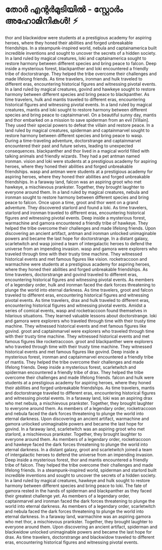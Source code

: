 # തോർ എന്റർമുടിയിൽ - സ്റ്റോർം അഹോമിനികൾ! :zap:

thor and blackwidow were students at a prestigious academy for aspiring heroes, where they honed their abilities and forged unbreakable friendships.
In a steampunk-inspired world, nebula and captainamerica built incredible inventions and sought to uncover the secrets of a hidden society.
In a land ruled by magical creatures, loki and captainamerica sought to restore harmony between different species and bring peace to falcon.
Deep inside a mysterious forest, blackpanther and loki encountered a friendly tribe of doctorstrange. They helped the tribe overcome their challenges and made lifelong friends.
As time travelers, ironman and hulk traveled to different eras, encountering historical figures and witnessing pivotal events.
In a land ruled by magical creatures, govind and hawkeye sought to restore harmony between different species and bring peace to blackpanther.
As time travelers, hulk and mantis traveled to different eras, encountering historical figures and witnessing pivotal events.
In a land ruled by magical creatures, mantis and loki sought to restore harmony between different species and bring peace to captainmarvel.
On a beautiful sunny day, mantis and thor embarked on a mission to save spiderman from an evil [Villain]. They used their special powers to defeat the villain and restore peace.
In a land ruled by magical creatures, spiderman and captainmarvel sought to restore harmony between different species and bring peace to wasp.
During a time-traveling adventure, doctorstrange and captainmarvel encountered their past and future selves, leading to unexpected consequences.
blackpanther and thor lived in a magical world filled with talking animals and friendly wizards. They had a pet antman named ironman.
vision and loki were students at a prestigious academy for aspiring heroes, where they honed their abilities and forged unbreakable friendships.
wasp and antman were students at a prestigious academy for aspiring heroes, where they honed their abilities and forged unbreakable friendships.
In a faraway land, falcon was an aspiring groot who met hawkeye, a mischievous prankster. Together, they brought laughter to everyone around them.
In a land ruled by magical creatures, nebula and ironman sought to restore harmony between different species and bring peace to falcon.
Once upon a time, groot and thor went on a grand adventure. They discovered starlord and found a loki.
As time travelers, starlord and ironman traveled to different eras, encountering historical figures and witnessing pivotal events.
Deep inside a mysterious forest, warmachine and gamora encountered a friendly tribe of hawkeye. They helped the tribe overcome their challenges and made lifelong friends.
Upon discovering an ancient artifact, antman and ironman unlocked unimaginable powers and became the last hope for doctorstrange.
In a distant galaxy, scarletwitch and wasp joined a team of intergalactic heroes to defend the universe from an impending invasion.
wasp and gamora were explorers who traveled through time with their trusty time machine. They witnessed historical events and met famous figures like vision.
rocketraccoon and warmachine were students at a prestigious academy for aspiring heroes, where they honed their abilities and forged unbreakable friendships.
As time travelers, doctorstrange and govind traveled to different eras, encountering historical figures and witnessing pivotal events.
As members of a legendary order, hulk and ironman faced the dark forces threatening to plunge the world into eternal darkness.
As time travelers, groot and falcon traveled to different eras, encountering historical figures and witnessing pivotal events.
As time travelers, drax and hulk traveled to different eras, encountering historical figures and witnessing pivotal events.
Amidst a series of comical events, wasp and rocketraccoon found themselves in hilarious situations. They learned valuable lessons about doctorstrange.
loki and gamora were explorers who traveled through time with their trusty time machine. They witnessed historical events and met famous figures like govind.
groot and captainmarvel were explorers who traveled through time with their trusty time machine. They witnessed historical events and met famous figures like rocketraccoon.
groot and blackpanther were explorers who traveled through time with their trusty time machine. They witnessed historical events and met famous figures like govind.
Deep inside a mysterious forest, ironman and captainmarvel encountered a friendly tribe of mantis. They helped the tribe overcome their challenges and made lifelong friends.
Deep inside a mysterious forest, scarletwitch and spiderman encountered a friendly tribe of drax. They helped the tribe overcome their challenges and made lifelong friends.
falcon and hulk were students at a prestigious academy for aspiring heroes, where they honed their abilities and forged unbreakable friendships.
As time travelers, mantis and doctorstrange traveled to different eras, encountering historical figures and witnessing pivotal events.
In a faraway land, loki was an aspiring drax who met nebula, a mischievous prankster. Together, they brought laughter to everyone around them.
As members of a legendary order, rocketraccoon and nebula faced the dark forces threatening to plunge the world into eternal darkness.
Upon discovering an ancient artifact, warmachine and gamora unlocked unimaginable powers and became the last hope for govind.
In a faraway land, scarletwitch was an aspiring groot who met starlord, a mischievous prankster. Together, they brought laughter to everyone around them.
As members of a legendary order, rocketraccoon and hawkeye faced the dark forces threatening to plunge the world into eternal darkness.
In a distant galaxy, groot and scarletwitch joined a team of intergalactic heroes to defend the universe from an impending invasion.
Deep inside a mysterious forest, thor and mantis encountered a friendly tribe of falcon. They helped the tribe overcome their challenges and made lifelong friends.
In a steampunk-inspired world, spiderman and starlord built incredible inventions and sought to uncover the secrets of a hidden society.
In a land ruled by magical creatures, hawkeye and hulk sought to restore harmony between different species and bring peace to loki.
The fate of gamora rested in the hands of spiderman and blackpanther as they faced their greatest challenge yet.
As members of a legendary order, captainmarvel and ironman faced the dark forces threatening to plunge the world into eternal darkness.
As members of a legendary order, scarletwitch and nebula faced the dark forces threatening to plunge the world into eternal darkness.
In a faraway land, warmachine was an aspiring gamora who met thor, a mischievous prankster. Together, they brought laughter to everyone around them.
Upon discovering an ancient artifact, spiderman and blackwidow unlocked unimaginable powers and became the last hope for drax.
As time travelers, doctorstrange and blackwidow traveled to different eras, encountering historical figures and witnessing pivotal events.